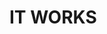 <html lang="en">
<head>
    <meta charset="UTF-8">
    <meta name="viewport" content="width=device-width, initial-scale=1.0">
    <title>IT WORKS</title>
</head>
<body>
    <h1>IT WORKS</h1>
</body>
</html>

